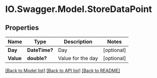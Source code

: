 # IO.Swagger.Model.StoreDataPoint
## Properties

Name | Type | Description | Notes
------------ | ------------- | ------------- | -------------
**Day** | **DateTime?** | Day | [optional] 
**Value** | **double?** | Value for the day | [optional] 

[[Back to Model list]](../README.md#documentation-for-models) [[Back to API list]](../README.md#documentation-for-api-endpoints) [[Back to README]](../README.md)

